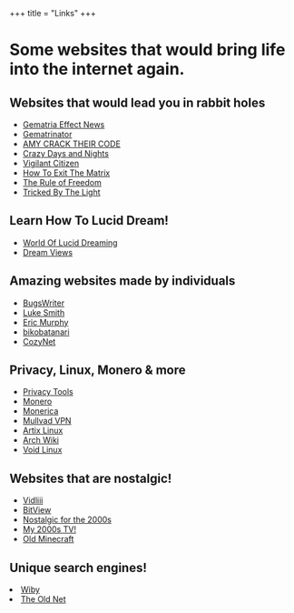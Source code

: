 +++
title = "Links"
+++
<h1>Some websites that would bring life into the internet again.</h1>

<h2>Websites that would lead you in rabbit holes</h2>
<ul>
<li><a href="https://www.gematriaeffect.news">Gematria Effect News</a></li>
<li><a href="https://www.Gematrinator.com">Gematrinator</a></li>
<li><a href="https://www.cracktheircode.org">AMY CRACK THEIR CODE</a></li>
<li><a href="https://www.crazydaysandnights.net"> Crazy Days and Nights</a></li>
<li><a href="https://www.vigilantcitizen.com"> Vigilant Citizen</a></li>
<li><a href="https://www.howtoexitthematrix.com">How To Exit The Matrix</a></li>
<li><a href="https://www.theruleoffreedom.wordpress.com"> The Rule of Freedom</a></li>
<li><a href="https://www.trickedbythelight.com">Tricked By The Light</a></li>
</ul>

<h2>Learn How To Lucid Dream!</h2>
<ul>
<li><a href="https://www.world-of-lucid-dreaming.com"</a>World Of Lucid Dreaming</li>
<li><a href="https://www.dreamviews.com">Dream Views</a></li>
</ul>

<h2>Amazing websites made by individuals</h2>
<ul>
<li><a href="https://www.bugswriter.com"> BugsWriter</a></li>
<li><a href="https://www.lukesmith.xyz"> Luke Smith</a></li>
<li><a href="https://ericmurphy.xyz">Eric Murphy</a></li>
<li><a href="https://bikobatanari.art">bikobatanari</a></li>
<li><a href="https://cozynet.org">CozyNet</a></li>
</ul>

<h2>Privacy, Linux, Monero & more</h2>
<ul>
<li><a href="https://www.privacytools.io">Privacy Tools</a></li>
<li><a href="https://www.getmonero.org">Monero</a></li>
<li><a href="https://www.monerica.com">Monerica</a></li>
<li><a href="https://www.mullvad.net">Mullvad VPN</a></li>
<li><a href="https://artixlinux.org">Artix Linux</a></li>
<li><a href="https://www.wiki.archlinux.org">Arch Wiki</a></li>
<li><a href="https://www.voidlinux.org">Void Linux</a></li>
</ul>


<h2>Websites that are nostalgic!</h2>
<ul>
<li><a href="https://www.vidlii.com"> Vidliii</a></li>
<li><a href="https://www.bitview.net"> BitView</a></li>
<li><a href="https://nostalgic.neocities.org">Nostalgic for the 2000s </a></li>
<li><a href="https://my00stv.com">My 2000s TV!</a></li>
<li><a href="https://oldminecraft.neocities.org">Old Minecraft</a></li>
</ul>

<h2>Unique search engines!</h2>
<li><a href="https://wiby.me">Wiby</a></li>
<li><a href="https://theoldnet.com">The Old Net</a></li>
